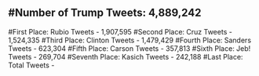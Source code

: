 #Number of Trump Tweets: 4,889,242
---
#First Place: Rubio Tweets - 1,907,595
#Second Place: Cruz Tweets - 1,524,335
#Third Place: Clinton Tweets - 1,479,429
#Fourth Place: Sanders Tweets - 623,304
#Fifth Place: Carson Tweets - 357,813
#Sixth Place: Jeb! Tweets - 269,704
#Seventh Place: Kasich Tweets - 242,188
#Last Place: Total Tweets -  
